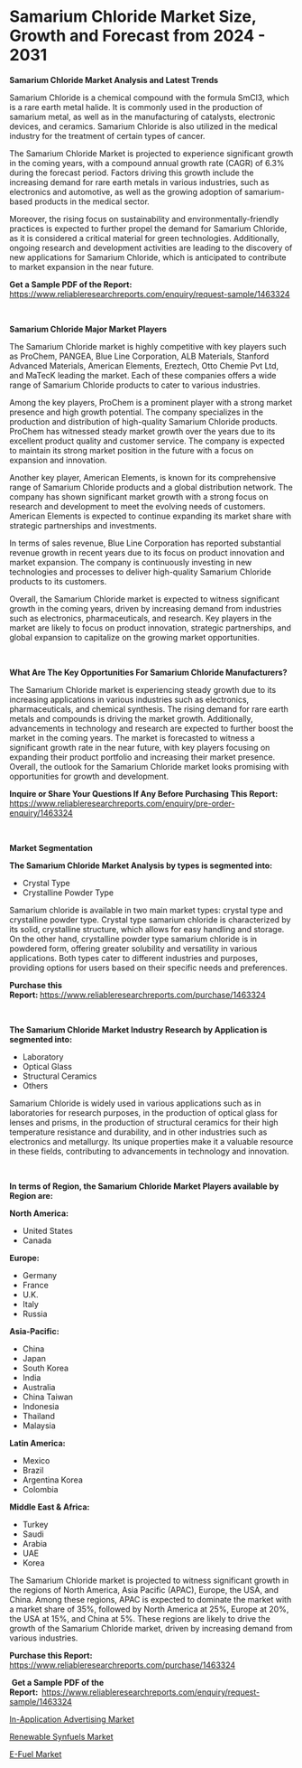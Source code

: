 <p><h1>Samarium Chloride Market Size, Growth and Forecast from 2024 - 2031</h1></p><p><strong>Samarium Chloride Market Analysis and Latest Trends</strong></p>
<p><p>Samarium Chloride is a chemical compound with the formula SmCl3, which is a rare earth metal halide. It is commonly used in the production of samarium metal, as well as in the manufacturing of catalysts, electronic devices, and ceramics. Samarium Chloride is also utilized in the medical industry for the treatment of certain types of cancer.</p><p>The Samarium Chloride Market is projected to experience significant growth in the coming years, with a compound annual growth rate (CAGR) of 6.3% during the forecast period. Factors driving this growth include the increasing demand for rare earth metals in various industries, such as electronics and automotive, as well as the growing adoption of samarium-based products in the medical sector.</p><p>Moreover, the rising focus on sustainability and environmentally-friendly practices is expected to further propel the demand for Samarium Chloride, as it is considered a critical material for green technologies. Additionally, ongoing research and development activities are leading to the discovery of new applications for Samarium Chloride, which is anticipated to contribute to market expansion in the near future.</p></p>
<p><strong>Get a Sample PDF of the Report:&nbsp;</strong> <a href="https://www.reliableresearchreports.com/enquiry/request-sample/1463324">https://www.reliableresearchreports.com/enquiry/request-sample/1463324</a></p>
<p>&nbsp;</p>
<p><strong>Samarium Chloride Major Market Players</strong></p>
<p><p>The Samarium Chloride market is highly competitive with key players such as ProChem, PANGEA, Blue Line Corporation, ALB Materials, Stanford Advanced Materials, American Elements, Ereztech, Otto Chemie Pvt Ltd, and MaTecK leading the market. Each of these companies offers a wide range of Samarium Chloride products to cater to various industries.</p><p>Among the key players, ProChem is a prominent player with a strong market presence and high growth potential. The company specializes in the production and distribution of high-quality Samarium Chloride products. ProChem has witnessed steady market growth over the years due to its excellent product quality and customer service. The company is expected to maintain its strong market position in the future with a focus on expansion and innovation.</p><p>Another key player, American Elements, is known for its comprehensive range of Samarium Chloride products and a global distribution network. The company has shown significant market growth with a strong focus on research and development to meet the evolving needs of customers. American Elements is expected to continue expanding its market share with strategic partnerships and investments.</p><p>In terms of sales revenue, Blue Line Corporation has reported substantial revenue growth in recent years due to its focus on product innovation and market expansion. The company is continuously investing in new technologies and processes to deliver high-quality Samarium Chloride products to its customers.</p><p>Overall, the Samarium Chloride market is expected to witness significant growth in the coming years, driven by increasing demand from industries such as electronics, pharmaceuticals, and research. Key players in the market are likely to focus on product innovation, strategic partnerships, and global expansion to capitalize on the growing market opportunities.</p></p>
<p>&nbsp;</p>
<p><strong>What Are The Key Opportunities For Samarium Chloride Manufacturers?</strong></p>
<p><p>The Samarium Chloride market is experiencing steady growth due to its increasing applications in various industries such as electronics, pharmaceuticals, and chemical synthesis. The rising demand for rare earth metals and compounds is driving the market growth. Additionally, advancements in technology and research are expected to further boost the market in the coming years. The market is forecasted to witness a significant growth rate in the near future, with key players focusing on expanding their product portfolio and increasing their market presence. Overall, the outlook for the Samarium Chloride market looks promising with opportunities for growth and development.</p></p>
<p><strong>Inquire or Share Your Questions If Any Before Purchasing This Report:</strong> <a href="https://www.reliableresearchreports.com/enquiry/pre-order-enquiry/1463324">https://www.reliableresearchreports.com/enquiry/pre-order-enquiry/1463324</a></p>
<p>&nbsp;</p>
<p><strong>Market Segmentation</strong></p>
<p><strong>The Samarium Chloride Market Analysis by types is segmented into:</strong></p>
<p><ul><li>Crystal Type</li><li>Crystalline Powder Type</li></ul></p>
<p><p>Samarium chloride is available in two main market types: crystal type and crystalline powder type. Crystal type samarium chloride is characterized by its solid, crystalline structure, which allows for easy handling and storage. On the other hand, crystalline powder type samarium chloride is in powdered form, offering greater solubility and versatility in various applications. Both types cater to different industries and purposes, providing options for users based on their specific needs and preferences.</p></p>
<p><strong>Purchase this Report:&nbsp;</strong><a href="https://www.reliableresearchreports.com/purchase/1463324">https://www.reliableresearchreports.com/purchase/1463324</a></p>
<p>&nbsp;</p>
<p><strong>The Samarium Chloride Market Industry Research by Application is segmented into:</strong></p>
<p><ul><li>Laboratory</li><li>Optical Glass</li><li>Structural Ceramics</li><li>Others</li></ul></p>
<p><p>Samarium Chloride is widely used in various applications such as in laboratories for research purposes, in the production of optical glass for lenses and prisms, in the production of structural ceramics for their high temperature resistance and durability, and in other industries such as electronics and metallurgy. Its unique properties make it a valuable resource in these fields, contributing to advancements in technology and innovation.</p></p>
<p>&nbsp;</p>
<p><strong>In terms of Region, the Samarium Chloride Market Players available by Region are:</strong></p>
<p>
    <p> <strong> North America: </strong>
        <ul>
            <li>United States</li>
            <li>Canada</li>
        </ul>
        </p> 
    <p> <strong> Europe: </strong>
        <ul>
            <li>Germany</li>
            <li>France</li>
            <li>U.K.</li>
            <li>Italy</li>
            <li>Russia</li>
        </ul>
        </p> 
    <p> <strong> Asia-Pacific: </strong>
        <ul>
            <li>China</li>
            <li>Japan</li>
            <li>South Korea</li>
            <li>India</li>
            <li>Australia</li>
            <li>China Taiwan</li>
            <li>Indonesia</li>
            <li>Thailand</li>
            <li>Malaysia</li>
        </ul>
        </p> 
    <p> <strong> Latin America: </strong>
        <ul>
            <li>Mexico</li>
            <li>Brazil</li>
            <li>Argentina Korea</li>
            <li>Colombia</li>
        </ul>
        </p> 
    <p> <strong> Middle East & Africa: </strong>
        <ul>
            <li>Turkey</li>
            <li>Saudi</li>
            <li>Arabia</li>
            <li>UAE</li>
            <li>Korea</li>
        </ul>
    </p>
    </p>
<p><p>The Samarium Chloride market is projected to witness significant growth in the regions of North America, Asia Pacific (APAC), Europe, the USA, and China. Among these regions, APAC is expected to dominate the market with a market share of 35%, followed by North America at 25%, Europe at 20%, the USA at 15%, and China at 5%. These regions are likely to drive the growth of the Samarium Chloride market, driven by increasing demand from various industries.</p></p>
<p><strong>Purchase this Report: </strong><a href="https://www.reliableresearchreports.com/purchase/1463324">https://www.reliableresearchreports.com/purchase/1463324</a></p>
<p>&nbsp;<strong>Get a Sample PDF of the Report:&nbsp;&nbsp;</strong><a href="https://www.reliableresearchreports.com/enquiry/request-sample/1463324">https://www.reliableresearchreports.com/enquiry/request-sample/1463324</a></p>
<p><strong></strong></p>
<p><p><a href="https://view.publitas.com/reportprime-1/in-application-advertising-market-size-focuses-on-market-dynamics-in-depth-analysis-and-future-projections-of-its-market-forecasted-for-period-from-2023-to-2030/">In-Application Advertising Market</a></p><p><a href="https://view.publitas.com/reportprime-1/renewable-synfuels-market-research-report-reveals-the-latest-trends-and-opportunities-of-this-market-for-period-from-2023-2030/">Renewable Synfuels Market</a></p><p><a href="https://view.publitas.com/reportprime-1/e-fuel-market-a-comprehensive-report-of-its-market-share-growth-trends-2023-2030/">E-Fuel Market</a></p></p>